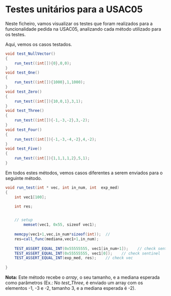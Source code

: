 # Testes unitários para a USAC05

Neste ficheiro, vamos visualizar os testes que foram realizados para a funcionalidade pedida na USAC05, analizando cada método utilizado para os testes.

Aqui, vemos os casos testados.

```java
void test_NullVector()
{ 
    run_test((int[]){0},0,0); 
}
void test_One()
{ 
    run_test((int[]){1000},1,1000); 
}
void test_Zero()
{ 
    run_test((int[]){10,0,1},3,1); 
}
void test_Three()
{ 
    run_test((int[]){-1,-3,-2},3,-2); 
}
void test_Four()
{ 
    run_test((int[]){-1,-3,-4,-2},4,-2); 
}
void test_Five()
{ 
    run_test((int[]){1,1,1,1,2},5,1); 
}
```
Em todos estes métodos, vemos casos diferentes a serem enviados para o seguinte método.

```java
void run_test(int * vec, int in_num, int  exp_med)
{
    int vec1[100];

	int res; 


    // setup 
        memset(vec1, 0x55, sizeof vec1);
     
	memcpy(vec1+1,vec,in_num*sizeof(int));  //   
	res=call_func(mediana,vec1+1,in_num);
    
    TEST_ASSERT_EQUAL_INT(0x55555555, vec1[in_num+1]);    // check sentinel 
    TEST_ASSERT_EQUAL_INT(0x55555555, vec1[0]);    // check sentinel  
    TEST_ASSERT_EQUAL_INT(exp_med, res);    // check vec 
    
}
```
**Nota:** Este método recebe o *array*, o seu tamanho, e a mediana esperada como parâmetros (Ex.: No *test_Three*, é enviado um array com os elementos -1, -3 e -2, tamanho 3, e a mediana esperada é -2).